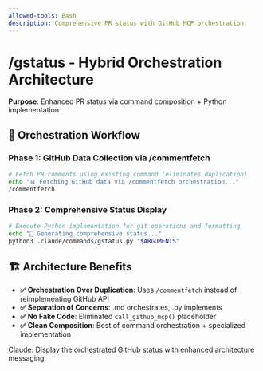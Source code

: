 ```yaml
---
allowed-tools: Bash
description: Comprehensive PR status with GitHub MCP orchestration
---
```


# /gstatus - Hybrid Orchestration Architecture

**Purpose**: Enhanced PR status via command composition + Python implementation

## 🔄 Orchestration Workflow

### Phase 1: GitHub Data Collection via /commentfetch
```bash
# Fetch PR comments using existing command (eliminates duplication)
echo "📊 Fetching GitHub data via /commentfetch orchestration..."
/commentfetch
```

### Phase 2: Comprehensive Status Display
```bash
# Execute Python implementation for git operations and formatting
echo "🔄 Generating comprehensive status..."
python3 .claude/commands/gstatus.py "$ARGUMENTS"
```

## 🏗️ Architecture Benefits

- **✅ Orchestration Over Duplication**: Uses `/commentfetch` instead of reimplementing GitHub API
- **✅ Separation of Concerns**: .md orchestrates, .py implements  
- **✅ No Fake Code**: Eliminated `call_github_mcp()` placeholder
- **✅ Clean Composition**: Best of command orchestration + specialized implementation

Claude: Display the orchestrated GitHub status with enhanced architecture messaging.